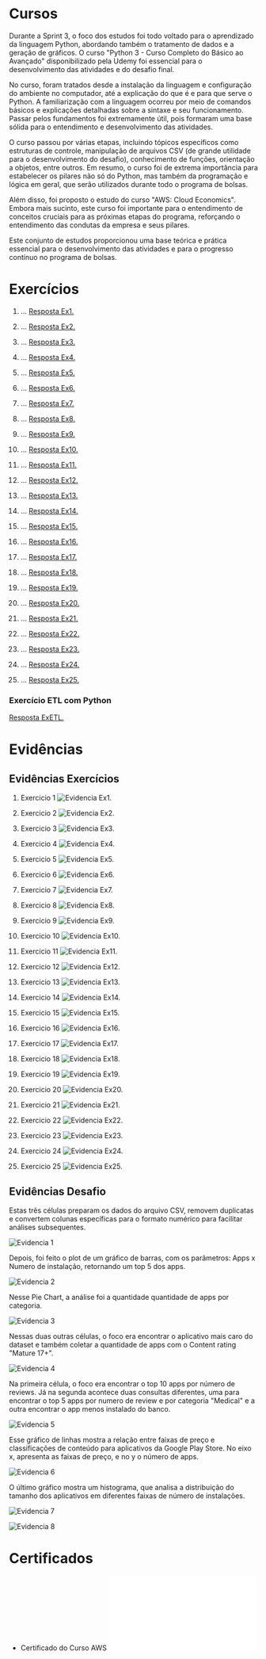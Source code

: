 
# Cursos

Durante a Sprint 3, o foco dos estudos foi todo voltado para o aprendizado da linguagem Python, abordando também o tratamento de dados e a geração de gráficos. O curso "Python 3 - Curso Completo do Básico ao Avançado" disponibilizado pela Udemy foi essencial para o desenvolvimento das atividades e do desafio final.

No curso, foram tratados desde a instalação da linguagem e configuração do ambiente no computador, até a explicação do que é e para que serve o Python. A familiarização com a linguagem ocorreu por meio de comandos básicos e explicações detalhadas sobre a sintaxe e seu funcionamento. Passar pelos fundamentos foi extremamente útil, pois formaram uma base sólida para o entendimento e desenvolvimento das atividades.

O curso passou por várias etapas, incluindo tópicos específicos como estruturas de controle, manipulação de arquivos CSV (de grande utilidade para o desenvolvimento do desafio), conhecimento de funções, orientação a objetos, entre outros. Em resumo, o curso foi de extrema importância para estabelecer os pilares não só do Python, mas também da programação e lógica em geral, que serão utilizados durante todo o programa de bolsas.

Além disso, foi proposto o estudo do curso "AWS: Cloud Economics". Embora mais sucinto, este curso foi importante para o entendimento de conceitos cruciais para as próximas etapas do programa, reforçando o entendimento das condutas da empresa e seus pilares.

Este conjunto de estudos proporcionou uma base teórica e prática essencial para o desenvolvimento das atividades e para o progresso contínuo no programa de bolsas.

# Exercícios


1. ...
[Resposta Ex1.](exercicios/ex01.py)

2. ...
[Resposta Ex2.](exercicios/ex02.py)

3. ...
[Resposta Ex3.](exercicios/ex03.py)

4. ...
[Resposta Ex4.](exercicios/ex04.py)

5. ...
[Resposta Ex5.](exercicios/ex05.py)

6. ...
[Resposta Ex6.](exercicios/ex06.py)

7. ...
[Resposta Ex7.](exercicios/ex07.py)

8. ...
[Resposta Ex8.](exercicios/ex08.py)

9. ...
[Resposta Ex9.](exercicios/ex09.py)

10. ...
[Resposta Ex10.](exercicios/ex10.py)

11. ...
[Resposta Ex11.](exercicios/ex11.py)

12. ...
[Resposta Ex12.](exercicios/ex12.py)

13. ...
[Resposta Ex13.](exercicios/ex13.py)

14. ...
[Resposta Ex14.](exercicios/ex14.py)

15. ...
[Resposta Ex15.](exercicios/ex15.py)

16. ...
[Resposta Ex16.](exercicios/ex16.py)

17. ...
[Resposta Ex17.](exercicios/ex17.py)

18. ...
[Resposta Ex18.](exercicios/ex18.py)

19. ...
[Resposta Ex19.](exercicios/ex19.py)

20. ...
[Resposta Ex20.](exercicios/ex20.py)

21. ...
[Resposta Ex21.](exercicios/ex21.py)

22. ...
[Resposta Ex22.](exercicios/ex22.py)

23. ...
[Resposta Ex23.](exercicios/ex23.py)

24. ...
[Resposta Ex24.](exercicios/ex24.py)

25. ...
[Resposta Ex25.](exercicios/ex25.py)

### Exercício ETL com Python
[Resposta ExETL.](exercicios/Exercicio_ETL.ipynb)


# Evidências

## Evidências Exercícios
1. Exercicio 1
![Evidencia Ex1.](evidencias/evex01.png)

2. Exercicio 2
![Evidencia Ex2.](evidencias/evex02.png)

3. Exercicio 3
![Evidencia Ex3.](evidencias/evex03.png)

4. Exercicio 4
![Evidencia Ex4.](evidencias/evex04.png)

5. Exercicio 5
![Evidencia Ex5.](evidencias/evex05.png)

6. Exercicio 6
![Evidencia Ex6.](evidencias/evex06.png)

7. Exercicio 7
![Evidencia Ex7.](evidencias/evex07.png)

8. Exercicio 8
![Evidencia Ex8.](evidencias/evex08.png)

9. Exercicio 9
![Evidencia Ex9.](evidencias/evex09.png)

10. Exercicio 10
![Evidencia Ex10.](evidencias/evex10.png)

11. Exercicio 11
![Evidencia Ex11.](evidencias/evex11.png)

12. Exercicio 12
![Evidencia Ex12.](evidencias/evex12.png)

13. Exercicio 13
![Evidencia Ex13.](evidencias/evex13.png)

14. Exercicio 14
![Evidencia Ex14.](evidencias/evex14.png)

15. Exercicio 15
![Evidencia Ex15.](evidencias/evex15.png)

16. Exercicio 16
![Evidencia Ex16.](evidencias/evex16.png)

17. Exercicio 17
![Evidencia Ex17.](evidencias/evex17.png)

18. Exercicio 18
![Evidencia Ex18.](evidencias/evex18.png)

19. Exercicio 19
![Evidencia Ex19.](evidencias/evex19.png)

20. Exercicio 20
![Evidencia Ex20.](evidencias/evex20.png)

21. Exercicio 21
![Evidencia Ex21.](evidencias/evex21.png)

22. Exercicio 22
![Evidencia Ex22.](evidencias/evex22.png)

23. Exercicio 23
![Evidencia Ex23.](evidencias/evex23.png)

24. Exercicio 24
![Evidencia Ex24.](evidencias/evex24.png)

25. Exercicio 25
![Evidencia Ex25.](evidencias/evex25.png)


## Evidências Desafio

Estas três células preparam os dados do arquivo CSV, removem duplicatas e convertem colunas específicas para o formato numérico para facilitar análises subsequentes.


![Evidencia 1](evidencias/evidencias_desafio/evde1.png)

Depois, foi feito o plot de um gráfico de barras, com os parâmetros: Apps x Numero de instalação, retornando um top 5 dos apps.

![Evidencia 2](evidencias/evidencias_desafio/evde2.png)

Nesse Pie Chart, a análise foi a quantidade quantidade de apps por categoria.

![Evidencia 3](evidencias/evidencias_desafio/evde3.png)

Nessas duas outras células, o foco era encontrar o aplicativo mais caro do dataset e também coletar a quantidade de apps com o Content rating "Mature 17+".

![Evidencia 4](evidencias/evidencias_desafio/evde4.png)

Na primeira célula, o foco era encontrar o top 10 apps por número de reviews. Já na segunda acontece duas consultas diferentes, uma para encontrar o top 5 apps por numero de review e por categoria "Medical" e a outra encontrar o app menos instalado do banco.

![Evidencia 5](evidencias/evidencias_desafio/evde5.png)

Esse gráfico de linhas mostra a relação entre faixas de preço e classificações de conteúdo para aplicativos da Google Play Store. No eixo x, apresenta as faixas de preço, e no y o número de apps.

![Evidencia 6](evidencias/evidencias_desafio/evde6.png)

O último gráfico mostra um histograma, que analisa a distribuição do tamanho dos aplicativos em diferentes faixas de número de instalações.

![Evidencia 7](evidencias/evidencias_desafio/evde7.png)

![Evidencia 8](evidencias/evidencias_desafio/evde8.png)

# Certificados

- Certificado do Curso AWS
![Curso AWS](certificados/Certificate_CloudEconomics.pdf)


